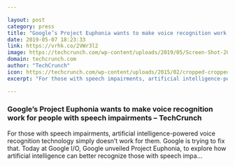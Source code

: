 ```yaml
---

layout: post
category: press
title: "Google’s Project Euphonia wants to make voice recognition work for people with speech impairments"
date: 2019-05-07 18:23:33
link: https://vrhk.co/2VWr3l2
image: https://techcrunch.com/wp-content/uploads/2019/05/Screen-Shot-2019-05-07-at-10.56.52-AM.png?w=725
domain: techcrunch.com
author: "TechCrunch"
icon: https://techcrunch.com/wp-content/uploads/2015/02/cropped-cropped-favicon-gradient.png?w=180
excerpt: "For those with speech impairments, artificial intelligence-powered voice recognition technology simply doesn’t work for them. Google is trying to fix that. Today at Google I/O, Google unveiled Project Euphonia, to explore how artificial intelligence can better recognize those with speech impa…"

---
```


### Google’s Project Euphonia wants to make voice recognition work for people with speech impairments – TechCrunch

For those with speech impairments, artificial intelligence-powered voice recognition technology simply doesn’t work for them. Google is trying to fix that. Today at Google I/O, Google unveiled Project Euphonia, to explore how artificial intelligence can better recognize those with speech impa…